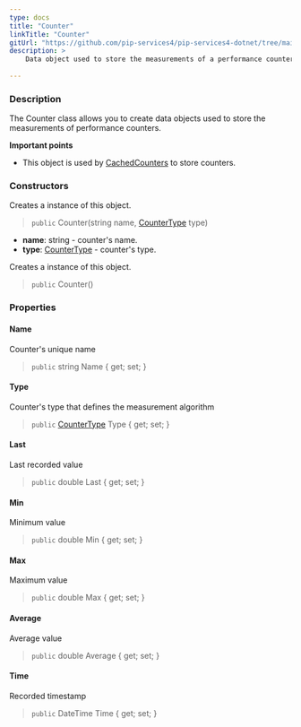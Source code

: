 ```yaml
---
type: docs
title: "Counter"
linkTitle: "Counter"
gitUrl: "https://github.com/pip-services4/pip-services4-dotnet/tree/main/pip-services4-observability-dotnet"
description: >
    Data object used to store the measurements of a performance counter.
   
---
```


### Description

The Counter class allows you to create data objects used to store the measurements of performance counters.

**Important points**

- This object is used by [CachedCounters](../cached_counters) to store counters.

### Constructors
Creates a instance of this object.

> `public` Counter(string name, [CounterType](../counter_type) type)

- **name**: string - counter's name.
- **type**: [CounterType](../counter_type) - counter's type.


Creates a instance of this object.

> `public` Counter()


### Properties


#### Name
Counter's unique name
> `public` string Name { get; set; }

#### Type
Counter's type that defines the measurement algorithm
> `public` [CounterType](../counter_type) Type { get; set; }

#### Last
Last recorded value
> `public` double Last { get; set; }

#### Min
Minimum value
> `public` double Min { get; set; }

#### Max
Maximum value
> `public` double Max { get; set; }

#### Average
Average value
> `public` double Average { get; set; }

#### Time
Recorded timestamp
> `public` DateTime Time { get; set; }





